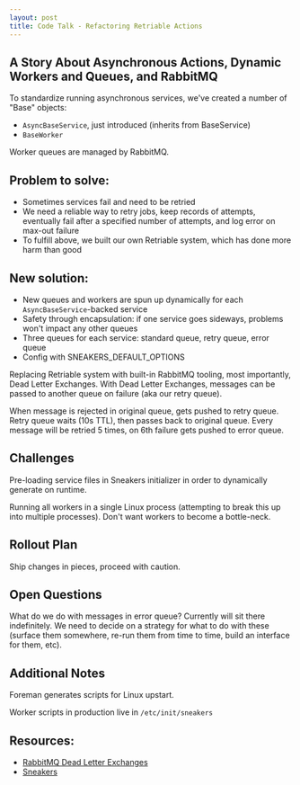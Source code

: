 ```yaml
---
layout: post
title: Code Talk - Refactoring Retriable Actions
---
```


## A Story About Asynchronous Actions, Dynamic Workers and Queues, and RabbitMQ

To standardize running asynchronous services, we've created a number of "Base" objects:  
  - `AsyncBaseService`, just introduced (inherits from BaseService)
  - `BaseWorker`

Worker queues are managed by RabbitMQ.

## Problem to solve:

- Sometimes services fail and need to be retried
- We need a reliable way to retry jobs, keep records of attempts, eventually fail after a specified number of attempts, and log error on max-out failure
- To fulfill above, we built our own Retriable system, which has done more harm than good

## New solution:

- New queues and workers are spun up dynamically for each `AsyncBaseService`-backed service
- Safety through encapsulation: if one service goes sideways, problems won't impact any other queues
- Three queues for each service: standard queue, retry queue, error queue
- Config with SNEAKERS_DEFAULT_OPTIONS

Replacing Retriable system with built-in RabbitMQ tooling, most importantly, Dead Letter Exchanges. With Dead Letter Exchanges, messages can be passed to another queue on failure (aka our retry queue).

When message is rejected in original queue, gets pushed to retry queue. Retry queue waits (10s TTL), then passes back to original queue. Every message will be retried 5 times, on 6th failure gets pushed to error queue.

## Challenges

Pre-loading service files in Sneakers initializer in order to dynamically generate on runtime.

Running all workers in a single Linux process (attempting to break this up into multiple processes). Don't want workers to become a bottle-neck.


## Rollout Plan

Ship changes in pieces, proceed with caution.


## Open Questions

What do we do with messages in error queue? Currently will sit there indefinitely. We need to decide on a strategy for what to do with these (surface them somewhere, re-run them from time to time, build an interface for them, etc).

## Additional Notes

Foreman generates scripts for Linux upstart.

Worker scripts in production live in `/etc/init/sneakers`


## Resources:

- [RabbitMQ Dead Letter Exchanges](https://www.rabbitmq.com/dlx.html)
- [Sneakers](https://github.com/jondot/sneakers)
